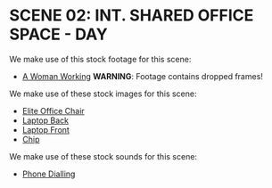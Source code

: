 # SCENE 02: INT. SHARED OFFICE SPACE - DAY

We make use of this stock footage for this scene:

- [A Woman Working](https://www.pexels.com/video/a-woman-working-5717280/) **WARNING**: Footage contains dropped frames!

We make use of these stock images for this scene:

- [Elite Office Chair](https://www.pngkey.com/download/u2e6w7t4w7i1i1a9_elite-office-chair-office-chairs-high-back/)
- [Laptop Back]()
- [Laptop Front]()
- [Chip]()

We make use of these stock sounds for this scene:

- [Phone Dialling](https://freesound.org/people/JSilverSound/sounds/612101/)